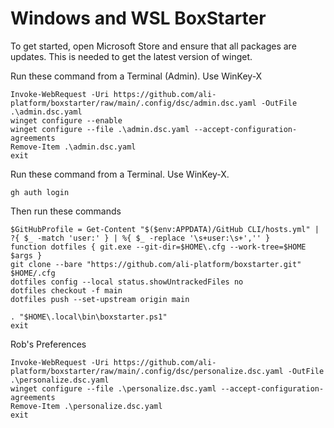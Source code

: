 # Windows and WSL BoxStarter

To get started, open Microsoft Store and ensure that all packages are updates.  This is needed to get the latest version of winget.

Run these command from a Terminal (Admin).  Use WinKey-X
```
Invoke-WebRequest -Uri https://github.com/ali-platform/boxstarter/raw/main/.config/dsc/admin.dsc.yaml -OutFile .\admin.dsc.yaml
winget configure --enable
winget configure --file .\admin.dsc.yaml --accept-configuration-agreements
Remove-Item .\admin.dsc.yaml
exit
```

Run these command from a Terminal.  Use WinKey-X.
```
gh auth login
```

Then run these commands
```
$GitHubProfile = Get-Content "$($env:APPDATA)/GitHub CLI/hosts.yml" | ?{ $_ -match 'user:' } | %{ $_ -replace '\s+user:\s+','' }
function dotfiles { git.exe --git-dir=$HOME\.cfg --work-tree=$HOME $args }
git clone --bare "https://github.com/ali-platform/boxstarter.git" $HOME/.cfg
dotfiles config --local status.showUntrackedFiles no
dotfiles checkout -f main
dotfiles push --set-upstream origin main

. "$HOME\.local\bin\boxstarter.ps1"
exit
```

Rob's Preferences
```
Invoke-WebRequest -Uri https://github.com/ali-platform/boxstarter/raw/main/.config/dsc/personalize.dsc.yaml -OutFile .\personalize.dsc.yaml
winget configure --file .\personalize.dsc.yaml --accept-configuration-agreements
Remove-Item .\personalize.dsc.yaml
exit
```
